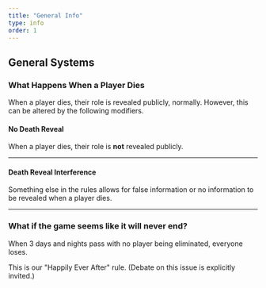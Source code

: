 ```yaml
---
title: "General Info"
type: info
order: 1
---
```


## General Systems

### What Happens When a Player Dies

When a player dies, their role is revealed publicly, normally. However, this can be altered by the following modifiers.

#### No Death Reveal

When a player dies, their role is **not** revealed publicly.

----

#### Death Reveal Interference

Something else in the rules allows for false information or no information to be revealed when a player dies.

----

### What if the game seems like it will never end?

When 3 days and nights pass with no player being eliminated, everyone loses.

This is our "Happily Ever After" rule. (Debate on this issue is explicitly invited.)

